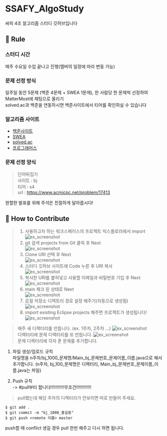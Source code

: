 # SSAFY_AlgoStudy   

싸피 4조 알고리즘 스터디 깃허브입니다

📝 Rule
---
### 스터디 시간   
매주 수요일 수업 끝나고 진행(멤버의 일정에 따라 변동 가능)

### 문제 선정 방식    
일주일 동안 5문제 (백준 4문제 + SWEA 1문제), 한 사람당 한 문제씩 선정하여 MatterMost에 채팅으로 올리기   
solved.ac과 백준을 연동하시면 백준사이트에서 티어를 확인하실 수 있습니다   

### 알고리즘 사이트    
* [백준사이트](https://www.acmicpc.net/)
* [SWEA](https://swexpertacademy.com/main/main.do)
* [solved.ac](https://solved.ac/)
* [프로그래머스](https://programmers.co.kr/learn/challenges?tab=all_challenges)   

### 문제 선정 양식   
>단어뒤집기   
>사이트 : bj   
>티어 : s4   
>url : https://www.acmicpc.net/problem/17413   

원할한 발표를 위해 주석은 친절하게 달아줍시다!   

🍎 How to Contribute
---   
>1. 사용하고자 하는 워크스페이스의 프로젝트 익스플로러에서 import   
>![ex_screenshot](./img/use1.png)   
>2. git 검색 projects from Git 클릭 후 Next   
>![ex_screenshot](./img/use2.png)    
>3. Clone URI 선택 후 Next   
>![ex_screenshot](./img/use3.png)  
>4. 스터디 깃허브 사이트에 Code 누른 후 URI 복사   
>![ex_screenshot](./img/use4.png)  
>5. 복사한 URI를 붙혀넣고 사용할 이메일과 비밀번호 기입 후 Next
>![ex_screenshot](./img/use5.png)  
>6. main 체크 된 상태로 Next   
>![ex_screenshot](./img/use6.png)  
>7. 로컬 저장소 디렉토리 경로 설정 해주기(자동으로 생성됨) 
>![ex_screenshot](./img/use7.png)  
>8. import existing Eclipse projects 해주면 프로젝트가 생성됩니다!
>![ex_screenshot](./img/use8.png)  


>매주 새 디렉터리를 만듭니다. (ex. 1주차, 2주차 ...)
>![ex_screenshot](./img/use9.png)  
디렉터리에 문제 디렉터리를 또 만듭니다. 
>![ex_screenshot](./img/use10.png)  
>문제 디렉터리에 각자 푼 문제를 추가합니다.

1. 파일 생성/업로드 규칙   
파일명을 n주차/bj_1000_문제명/Main_bj_문제번호_문제이름_이름.java으로 해서 추가합니다. (n주차, bj_100_문제명은 디렉터리, Main_bj_문제번호_문제이름_이름.java는 파일)

2. Push 규칙      
-> #pull부터 합니다!!!!!!!!!!!무조건!!!!!!!!!!!!  

> pull했는데 해당 주차의 디렉터리가 안보이면 따로 만들어 주세요.   


```
$ git add .
$ git commit -m "bj_1000_홍길동"
$ git push <remote 이름> master
```

push할 때 conflict 생길 경우 pull 한번 해주고 다시 하면 됩니다.

